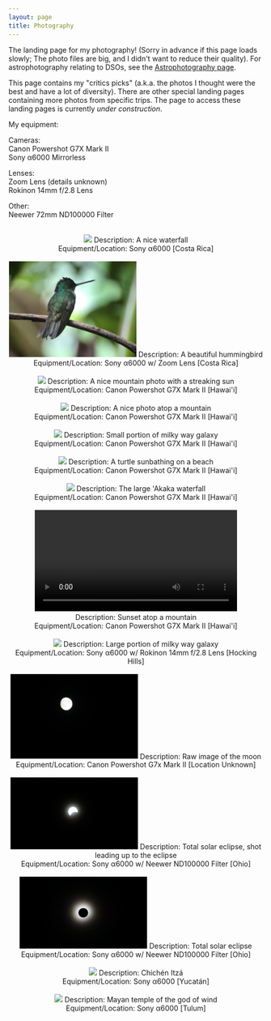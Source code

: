 ```yaml
---
layout: page
title: Photography
---
```


<script src="https://unpkg.com/vanilla-back-to-top@7.2.1/dist/vanilla-back-to-top.min.js"></script>
<script>addBackToTop({
  diameter: 56,
  backgroundColor: 'rgb(106, 159, 181)',
  textColor: '#fff'
})</script>

The landing page for my photography! (Sorry in advance if this page loads slowly; The photo files are big, and I didn't want to reduce their quality). For astrophotography relating to DSOs, see the <a href="/astrophotography/index.html">Astrophotography page</a>. 

This page contains my "critics picks" (a.k.a. the photos I thought were the best and have a lot of diversity). There are other special landing pages containing more photos from specific trips. The page to access these landing pages is currently *under construction*. 

My equipment: <br />

Cameras: <br />
Canon Powershot G7X Mark II <br />
Sony α6000 Mirrorless <br />

Lenses: <br />
Zoom Lens (details unknown) <br />
Rokinon 14mm f/2.8 Lens <br />

Other: <br />
Neewer 72mm ND100000 Filter


<br />

<center>
    <img src="/PFW/DSC02794.JPG" width="50%"/>
    Description: A nice waterfall <br />
    Equipment/Location: Sony α6000 [Costa Rica] <br />
</center>

<br />

<center>
    <img src="/PFW/IMG_5528.JPG" width="50%"/>
    Description: A beautiful hummingbird <br />
    Equipment/Location: Sony α6000 w/ Zoom Lens [Costa Rica] <br />
</center>

<br />

<center>
    <img src="/PFW/IMG_2711.JPG" width="50%"/>
    Description: A nice mountain photo with a streaking sun <br />
    Equipment/Location: Canon Powershot G7X Mark II [Hawai'i] <br />
</center>

<br />

<center>
    <img src="/PFW/IMG_2738.JPG" width="50%"/>
    Description: A nice photo atop a mountain <br />
    Equipment/Location: Canon Powershot G7X Mark II [Hawai'i] <br />
</center>

<br />

<center>
    <img src="/PFW/IMG_2771.JPG" width="50%"/>
    Description: Small portion of milky way galaxy <br />
    Equipment/Location: Canon Powershot G7X Mark II [Hawai'i] <br />
</center>

<br />

<center>
    <img src="/PFW/IMG_2868.JPG" width="50%"/>
    Description: A turtle sunbathing on a beach <br />
    Equipment/Location: Canon Powershot G7X Mark II [Hawai'i] <br />
</center>

<br />

<center>
    <img src="/PFW/IMG_2902.JPG" width="50%"/>
    Description: The large 'Akaka waterfall <br />
    Equipment/Location: Canon Powershot G7X Mark II [Hawai'i] <br />
</center>

<br />

<center>
    <video width="400" controls>
    <source src="/PFW/MVI_2736.MP4" type="video/mp4">
    Your browser does not support the video tag.
    </video> <br />
    Description: Sunset atop a mountain <br />
    Equipment/Location: Canon Powershot G7X Mark II [Hawai'i] <br />
</center>

<br />

<center>
    <img src="/PFW/DSC03063.JPG" width="50%"/>
    Description: Large portion of milky way galaxy <br />
    Equipment/Location: Sony α6000 w/ Rokinon 14mm f/2.8 Lens [Hocking Hills] <br />
</center>

<br />

<center>
    <img src="/PFW/NAZZ7335.JPG" width="50%"/>
    Description: Raw image of the moon <br />
    Equipment/Location: Canon Powershot G7x Mark II [Location Unknown] <br />
</center>

<br />

<center>
    <img src="/PFW/DSC03111.JPG" width="50%"/>
    Description: Total solar eclipse, shot leading up to the eclipse <br />
    Equipment/Location: Sony α6000 w/ Neewer ND100000 Filter [Ohio]<br />
</center>

<br />

<center>
    <img src="/PFW/DSC031052.JPG" width="50%"/>
    Description: Total solar eclipse <br />
    Equipment/Location: Sony α6000 w/ Neewer ND100000 Filter [Ohio]<br />
</center>

<br />

<center>
    <img src="/PFW/DSC03215.JPG" width="50%"/>
    Description: Chichén Itzá <br />
    Equipment/Location: Sony α6000 [Yucatán]<br />
</center>

<br />

<center>
    <img src="/PFW/DSC03244.JPG" width="50%"/>
    Description: Mayan temple of the god of wind <br />
    Equipment/Location: Sony α6000 [Tulum]<br />
</center>